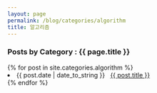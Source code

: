 ```yaml
---
layout: page
permalink: /blog/categories/algorithm
title: 알고리즘
---
```

 
<h3> Posts by Category : {{ page.title }} </h3>

<div class="card no-margin">
{% for post in site.categories.algorithm %}
 <li class="category-posts"><span>{{ post.date | date_to_string }}</span> &nbsp; <a class="no-br" href="{{ post.url }}">{{ post.title }}</a></li>
{% endfor %}
</div>